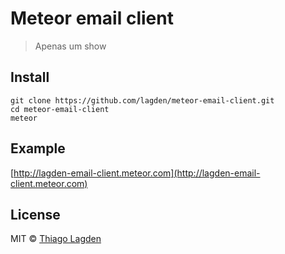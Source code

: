 # Meteor email client

> Apenas um show


## Install 

```
git clone https://github.com/lagden/meteor-email-client.git
cd meteor-email-client
meteor
```

## Example

[http://lagden-email-client.meteor.com](http://lagden-email-client.meteor.com)

## License

MIT © [Thiago Lagden](http://lagden.in)
